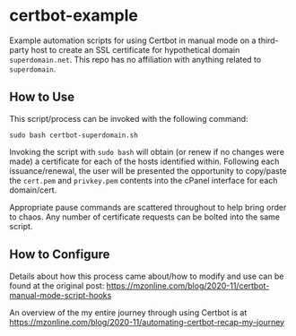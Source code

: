 # certbot-example
Example automation scripts for using Certbot in manual mode on a third-party host to create an SSL certificate for hypothetical domain `superdomain.net`. This repo has no affiliation with anything related to `superdomain`.

## How to Use
This script/process can be invoked with the following command:
```
sudo bash certbot-superdomain.sh
```

Invoking the script with `sudo bash` will obtain (or renew if no changes were made) a certificate for each of the hosts identified within. Following each issuance/renewal, the user will be presented the opportunity to copy/paste the `cert.pem` and `privkey.pem` contents into the cPanel interface for each domain/cert.

Appropriate pause commands are scattered throughout to help bring order to chaos. Any number of certificate requests can be bolted into the same script.

## How to Configure
Details about how this process came about/how to modify and use can be found at the original post: https://mzonline.com/blog/2020-11/certbot-manual-mode-script-hooks

An overview of the my entire journey through using Certbot is at https://mzonline.com/blog/2020-11/automating-certbot-recap-my-journey